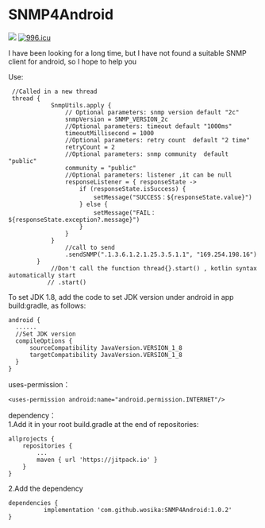 # SNMP4Android

[![](https://jitpack.io/v/wosika/SNMP4Android.svg)](https://jitpack.io/#wosika/SNMP4Android) [![996.icu](https://img.shields.io/badge/link-996.icu-red.svg)](https://996.icu) 

I have been looking for a long time, but I have not found a suitable SNMP client for android, so I hope to help you <br/>


Use:<br/>

	 //Called in a new thread
 	 thread {
                SnmpUtils.apply {
                    // Optional parameters: snmp version default "2c"
                    snmpVersion = SNMP_VERSION_2c
                    //Optional parameters: timeout default "1000ms"
                    timeoutMillisecond = 1000
                    //Optional parameters: retry count  default "2 time"
                    retryCount = 2
                    //Optional parameters: snmp community  default "public"
                    community = "public"
                    //Optional parameters: listener ,it can be null
                    responseListener = { responseState ->
                        if (responseState.isSuccess) {
                            setMessage("SUCCESS：${responseState.value}")
                        } else {
                            setMessage("FAIL：${responseState.exception?.message}")
                        }
                    }
                }
                    //call to send
                    .sendSNMP(".1.3.6.1.2.1.25.3.5.1.1", "169.254.198.16")
            }
                //Don't call the function thread{}.start() , kotlin syntax automatically start
               // .start()
	  
To set JDK 1.8, add the code to set JDK version under android in app build:gradle, as follows:
 
	android {
  	  ......
  	  //Set JDK version
  	  compileOptions {
  	      sourceCompatibility JavaVersion.VERSION_1_8
   	      targetCompatibility JavaVersion.VERSION_1_8
  	  }
	}	
	
uses-permission：

	<uses-permission android:name="android.permission.INTERNET"/>
	
dependency：<br/>
  1.Add it in your root build.gradle at the end of repositories:

	allprojects {
		repositories {
			...
			maven { url 'https://jitpack.io' }
		}
	}
  
  2.Add the dependency
  
    dependencies {
	          implementation 'com.github.wosika:SNMP4Android:1.0.2'
    }
    
